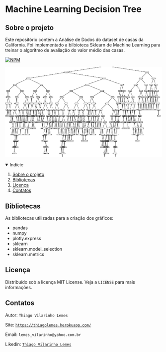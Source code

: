 # Machine Learning Decision Tree

<!-- Sobre o projeto -->
## Sobre o projeto
Este repositório contém a Análise de Dados do dataset de casas da California. Foi implementado a bilbioteca Sklearn de Machine Learning para treinar o algoritmo de avaliação do valor médio das casas.

[![NPM](https://img.shields.io/github/license/tvlemes/machine-learning-decision-tree?style=plastic)](https://github.com/tvlemes/machine-learning-random-forest/blob/main/LICENSE)

![](/images/01.PNG)


<!-- TABLE OF CONTENTS -->
<details open="open">
  <summary>Indície</summary>
  <ol>
    <li>
      <a href="#sobre-o-projeto">Sobre o projeto</a>
    </li>
    <li><a href="#bibliotecas">Bibliotecas</a></li>
    <li><a href="#licença">Licença</a></li>
    <li><a href="#contatos">Contatos</a></li>
  </ol>
</details>



<!-- Bibliotecas -->
## Bibliotecas

As bibliotecas utilizadas para a criação dos gráficos:

* pandas
* numpy
* plotly.express
* sklearn
* sklearn.model_selection
* sklearn.metrics

<!-- Licença -->
## Licença

Distribuído sob a licença MIT License. Veja a `LICENSE` para mais informações.

<!-- Contatos -->
## Contatos

Autor: `Thiago Vilarinho Lemes`

Site: [`https://thiagolemes.herokuapp.com/`](https://thiagolemes.herokuapp.com)

Email: `lemes_vilarinho@yahoo.com.br`

Likedin: [`Thiago Vilarinho Lemes`](https://www.linkedin.com/in/thiago-vilarinho-lemes-b1232727/)


